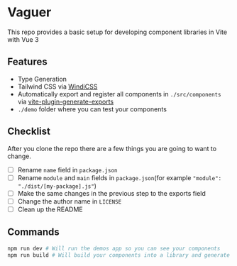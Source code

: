 # Vaguer

This repo provides a basic setup for developing component libraries in Vite with Vue 3

## Features
- Type Generation
- Tailwind CSS via [WindiCSS](https://windicss.netlify.app/)
- Automatically export and register all components in `./src/components` via [vite-plugin-generate-exports](https://github.com/jacobclevenger/vite-plugin-generate-exports)
- `./demo` folder where you can test your components

## Checklist
After you clone the repo there are a few things you are going to want to change.

- [ ] Rename `name` field in `package.json`
- [ ] Rename `module` and `main` fields in `package.json`(for example `"module": "./dist/[my-package].js"`)
- [ ] Make the same changes in the previous step to the exports field
- [ ] Change the author name in `LICENSE`
- [ ] Clean up the README

## Commands
```bash
npm run dev # Will run the demos app so you can see your components
npm run build # Will build your components into a library and generate types
```